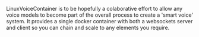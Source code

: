 LinuxVoiceContainer is to be hopefully a colaborative effort to allow any voice models to become part of the overall process to create a 'smart voice' system.
It provides a single docker container with both a websockets server and client so you can chain and scale to any elements you require.


